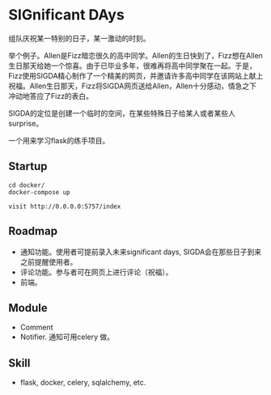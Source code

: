 # SIGnificant DAys

组队庆祝某一特别的日子，某一激动的时刻。

举个例子。Allen是Fizz暗恋很久的高中同学。Allen的生日快到了，Fizz想在Allen生日那天给她一个惊喜。由于已毕业多年，很难再将高中同学聚在一起。于是，Fizz使用SIGDA精心制作了一个精美的网页，并邀请许多高中同学在该网站上献上祝福。Allen生日那天，Fizz将SIGDA网页送给Allen，Allen十分感动，情急之下冲动地答应了Fizz的表白。

SIGDA的定位是创建一个临时的空间，在某些特殊日子给某人或者某些人surprise。

一个用来学习flask的练手项目。

## Startup

    
    cd docker/
    docker-compose up
    
    visit http://0.0.0.0:5757/index


## Roadmap

* 通知功能。使用者可提前录入未来significant days, SIGDA会在那些日子到来之前提醒使用者。
* 评论功能。参与者可在网页上进行评论（祝福）。
* 前端。


## Module

* Comment
* Notifier. 通知可用celery 做。

## Skill

* flask, docker, celery, sqlalchemy, etc.


